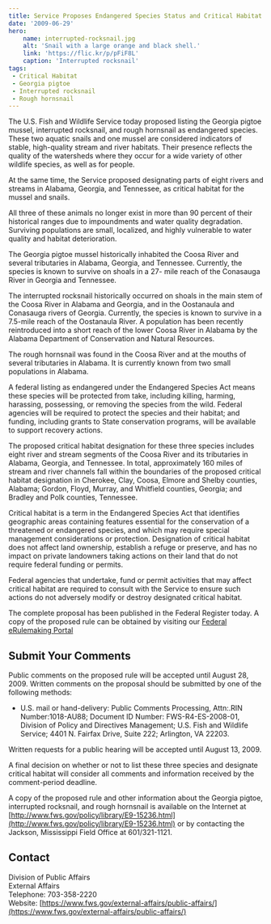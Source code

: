 ```yaml
---
title: Service Proposes Endangered Species Status and Critical Habitat Designations for the Georgia Pigtoe Mussel, Interrupted Rocksnail, and Rough Hornsnail
date: '2009-06-29'
hero:
    name: interrupted-rocksnail.jpg
    alt: 'Snail with a large orange and black shell.'
    link: 'https://flic.kr/p/pFiF8L'
    caption: 'Interrupted rocksnail'
tags:
 - Critical Habitat
 - Georgia pigtoe
 - Interrupted rocksnail
 - Rough hornsnail
---
```


The U.S. Fish and Wildlife Service today proposed listing the Georgia pigtoe mussel, interrupted rocksnail, and rough hornsnail as endangered species. These two aquatic snails and one mussel are considered indicators of stable, high-quality stream and river habitats. Their presence reflects the quality of the watersheds where they occur for a wide variety of other wildlife species, as well as for people.

At the same time, the Service proposed designating parts of eight rivers and streams in Alabama, Georgia, and Tennessee, as critical habitat for the mussel and snails.

All three of these animals no longer exist in more than 90 percent of their historical ranges due to impoundments and water quality degradation. Surviving populations are small, localized, and highly vulnerable to water quality and habitat deterioration.

The Georgia pigtoe mussel historically inhabited the Coosa River and several tributaries in Alabama, Georgia, and Tennessee. Currently, the species is known to survive on shoals in a 27- mile reach of the Conasauga River in Georgia and Tennessee.

The interrupted rocksnail historically occurred on shoals in the main stem of the Coosa River in Alabama and Georgia, and in the Oostanaula and Conasauga rivers of Georgia. Currently, the species is known to survive in a 7.5-mile reach of the Oostanaula River. A population has been recently reintroduced into a short reach of the lower Coosa River in Alabama by the Alabama Department of Conservation and Natural Resources.

The rough hornsnail was found in the Coosa River and at the mouths of several tributaries in Alabama. It is currently known from two small populations in Alabama.

A federal listing as endangered under the Endangered Species Act means these species will be protected from take, including killing, harming, harassing, possessing, or removing the species from the wild. Federal agencies will be required to protect the species and their habitat; and funding, including grants to State conservation programs, will be available to support recovery actions.

The proposed critical habitat designation for these three species includes eight river and stream segments of the Coosa River and its tributaries in Alabama, Georgia, and Tennessee. In total, approximately 160 miles of stream and river channels fall within the boundaries of the proposed critical habitat designation in Cherokee, Clay, Coosa, Elmore and Shelby counties, Alabama; Gordon, Floyd, Murray, and Whitfield counties, Georgia; and Bradley and Polk counties, Tennessee.

Critical habitat is a term in the Endangered Species Act that identifies geographic areas containing features essential for the conservation of a threatened or endangered species, and which may require special management considerations or protection. Designation of critical habitat does not affect land ownership, establish a refuge or preserve, and has no impact on private landowners taking actions on their land that do not require federal funding or permits.

Federal agencies that undertake, fund or permit activities that may affect critical habitat are required to consult with the Service to ensure such actions do not adversely modify or destroy designated critical habitat.

The complete proposal has been published in the Federal Register today. A copy of the proposed rule can be obtained by visiting our [Federal eRulemaking Portal](http://www.regulations.gov)

## Submit Your Comments

Public comments on the proposed rule will be accepted until August 28, 2009\. Written comments on the proposal should be submitted by one of the following methods:

 - U.S. mail or hand-delivery: Public Comments Processing, Attn:.RIN Number:1018-AU88; Document ID Number: FWS-R4-ES-2008-01, Division of Policy and Directives Management; U.S. Fish and Wildlife Service; 4401 N. Fairfax Drive, Suite 222; Arlington, VA 22203.

Written requests for a public hearing will be accepted until August 13, 2009.

A final decision on whether or not to list these three species and designate critical habitat will consider all comments and information received by the comment-period deadline.

A copy of the proposed rule and other information about the Georgia pigtoe, interrupted rocksnail, and rough hornsnail is available on the Internet at [http://www.fws.gov/policy/library/E9-15236.html](http://www.fws.gov/policy/library/E9-15236.html) or by contacting the Jackson, Mississippi Field Office at 601/321-1121.

## Contact

Division of Public Affairs  
External Affairs  
Telephone: 703-358-2220  
Website: [https://www.fws.gov/external-affairs/public-affairs/](https://www.fws.gov/external-affairs/public-affairs/)
